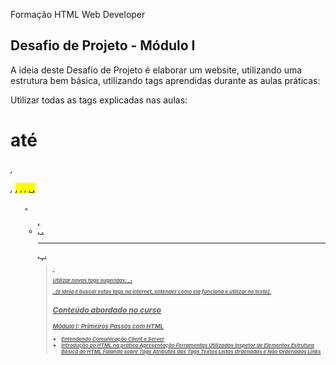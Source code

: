 Formação HTML Web Developer

## Desafio de Projeto - Módulo I

A ideia deste Desafio de Projeto é elaborar um website, utilizando uma estrutura bem básica, utilizando tags aprendidas durante as aulas práticas:
 
Utilizar todas as tags explicadas nas aulas: 

<h1> até <h6>, <p>, <mark>, <small>, <i>, <u>, <strong>, <ol>, <ul>, <li>, <a>, <hr>, <sub>, <sup>, <blockquote>;

Utilizar novas tags sugeridas: <font>, <del>, <p>, <abbr> (a ideia é buscar estas tags na internet, entender como ela funciona e utilizar no texto).

## Conteúdo abordado no curso

### Módulo I: Primeiros Passos com HTML

- Entendendo Comunicação Client x Server
- Introdução ao HTML na prática
	Apresentação
	Ferramentas Utilizadas
	Inspetor de Elementos
	Estrutura Básica do HTML
	Falando sobre Tags
	Atributos das Tags
	Textos
	Listas Ordenadas e Não Ordenadas
	Links
